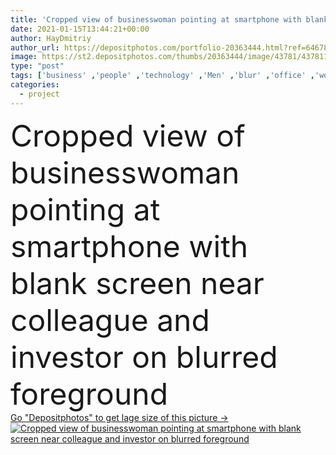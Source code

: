 ```yaml
---
title: 'Cropped view of businesswoman pointing at smartphone with blank screen near colleague and investor on blurred foreground '
date: 2021-01-15T13:44:21+00:00
author: HayDmitriy
author_url: https://depositphotos.com/portfolio-20363444.html?ref=64678756
image: https://st2.depositphotos.com/thumbs/20363444/image/43781/437811632/api_thumb_450.jpg?forcejpeg=true
type: "post"
tags: ['business' ,'people' ,'technology' ,'Men' ,'blur' ,'office' ,'woman' ,'cellphone' ,'device' ,'mobile' ,'phone' ,'job' ,'planning' ,'together' ,'indoors' ,'investment' ,'project' ,'strategy' ,'profession' ,'mature' ,'workplace' ,'gesture' ,'management' ,'businesswoman' ,'consultation' ,'businessmen' ,'smartphone' ,'colleagues' ,'investor' ,'Productivity' ,'advisor' ,'partial' ,'Cropped' ,'formal wear' ,'middle aged' ,'business partners' ,'point with finger' ]
categories: 
  - project
---
```

<div aling="center">
            <font size="60"> Cropped view of businesswoman pointing at smartphone with blank screen near colleague and investor on blurred foreground</font>   
</div>
<div>
    <a href='https://depositphotos.com/437811632/stock-photo-cropped-view-businesswoman-pointing-smartphone.html?ref=64678756' target=_blank > Go "Depositphotos" to get lage size of this picture ->
        <img href='https://depositphotos.com/437811632/stock-photo-cropped-view-businesswoman-pointing-smartphone.html?ref=64678756' src='https://st2.depositphotos.com/20363444/43781/i/950/depositphotos_437811632-stock-photo-cropped-view-businesswoman-pointing-smartphone.jpg?forcejpeg=true' alt='Cropped view of businesswoman pointing at smartphone with blank screen near colleague and investor on blurred foreground' >
    </a>
</div>
